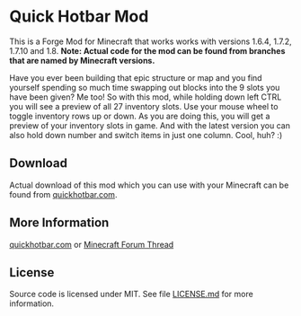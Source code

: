 # Quick Hotbar Mod

This is a Forge Mod for Minecraft that works works with versions 1.6.4, 1.7.2, 1.7.10 and 1.8. **Note: Actual code for the mod can be found from branches that are named by Minecraft versions.**

Have you ever been building that epic structure or map and you find yourself spending so much time swapping out blocks into the 9 slots you have been given? Me too! So with this mod, while holding down left CTRL you will see a preview of all 27 inventory slots. Use your mouse wheel to toggle inventory rows up or down. As you are doing this, you will get a preview of your inventory slots in game. And with the latest version you can also hold down number and switch items in just one column. Cool, huh? :)

## Download

Actual download of this mod which you can use with your Minecraft can be found from [quickhotbar.com](http://www.quickhotbar.com/).

## More Information
[quickhotbar.com](http://www.quickhotbar.com/) or [Minecraft Forum Thread](http://www.minecraftforum.net/forums/mapping-and-modding/minecraft-mods/2143847-quick-hotbar-mod)

## License

Source code is licensed under MIT. See file [LICENSE.md](LICENSE.md) for more information.

